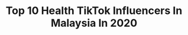 ---
title: Top 10 Health TikTok Influencers In Malaysia In 2020
description: >-
  Find top health TikTok influencers in Malaysia in 2020. Most popular hashtags: #quarantine #love #tiktokmalaysia #cooking.
platform: TikTok
profiles:
  - username: "jatt_mafia786"
    fullname: >-
      Jatt.com
    location: "Malaysia"
    followers: 93545
    engagement: 975
    commentsToLikes: 0.032586
    id: ck9a32hyroswk0j787n35asbl
    verified: false
    hashtags: "#operasi, #lockdown, #special, #finalsathome"
  - username: "ivycher"
    fullname: >-
      ivy 🥚🥞🥪🍳
    location: "Malaysia"
    followers: 164282
    engagement: 2069
    commentsToLikes: 0.005353
    id: ck90y6tgq9fq80j78eb0sxdp3
    verified: false
    hashtags: "#pancake, #xyzbca, #flan, #soufflepancake"
  - username: "outfitideassxo"
    fullname: >-
      ☁️ 36k ☁️
    location: "Malaysia"
    followers: 36113
    engagement: 1068
    commentsToLikes: 0.006739
    id: ck9gl3eetmcvn0j78hxo4oyxx
    verified: false
    hashtags: "#topdog, #alarmclock, #keepingbusy, #styletips"
  - username: "yixin2020"
    fullname: >-
      YiXin
    location: "Malaysia"
    followers: 31577
    engagement: 386
    commentsToLikes: 0.011060
    id: ck976trqp125d0j78ttko8ykp
    verified: false
    hashtags: "#cloudy, #kesanakesini, #newchallenge, #tempakan"
  - username: "sheikhnizham"
    fullname: >-
      Sheikh Nizham
    location: "Malaysia"
    followers: 3638
    engagement: 281
    commentsToLikes: 0.016171
    id: ck9pm98zn85je0j78986eq0bo
    verified: false
    hashtags: "#foodislife, #singapenney, #fruit, #briyanilovers"
  - username: "miss.em"
    fullname: >-
      cikmanggis
    location: "Malaysia"
    followers: 551868
    engagement: 462
    commentsToLikes: 0.007378
    id: ck83z9dqmyvd80j78xd9gli71
    verified: true
    hashtags: "#karaoketime, #whatthissays, #amigocikmanggis, #fifa"
  - username: "chishikuzan88"
    fullname: >-
      🥀Chishikuzan🐈
    location: "Malaysia"
    followers: 30232
    engagement: 459
    commentsToLikes: 0.016658
    id: ck83wx81cmpj00j7854rnh28j
    verified: false
    hashtags: "#raya2020, #ilovecook, #kuihmuih, #chickennugget"
  - username: "mariyalulana.72"
    fullname: >-
      Nurul Izzati
    location: "Malaysia"
    followers: 3764
    engagement: 275
    commentsToLikes: 0.017733
    id: ck83wx7jxmpgm0j787ld8z6ov
    verified: false
    hashtags: "#cucurmanis, #notforyou, #yummychallenge, #ilovecook"
---